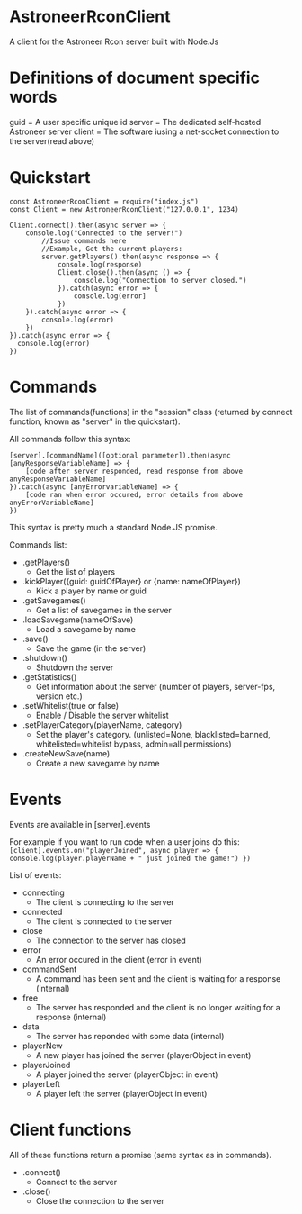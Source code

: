 # AstroneerRconClient
A client for the Astroneer Rcon server built with Node.Js

# Definitions of document specific words
guid = A user specific unique id
server = The dedicated self-hosted Astroneer server
client = The software iusing a net-socket connection to the server(read above)

# Quickstart
```
const AstroneerRconClient = require("index.js")
const Client = new AstroneerRconClient("127.0.0.1", 1234)

Client.connect().then(async server => {
  	console.log("Connected to the server!")
        //Issue commands here
        //Example, Get the current players:
        server.getPlayers().then(async response => {
            console.log(response)
            Client.close().then(async () => {
                console.log("Connection to server closed.")
            }).catch(async error => {
                console.log(error]
            })
    }).catch(async error => {
        console.log(error)
    })
}).catch(async error => {
  console.log(error)
})
```

# Commands
The list of commands(functions) in the "session" class (returned by connect function, known as "server" in the quickstart).

All commands follow this syntax:
```
[server].[commandName]([optional parameter]).then(async [anyResponseVariableName] => {
    [code after server responded, read response from above anyResponseVariableName]
}).catch(async [anyErrorvariableName] => {
    [code ran when error occured, error details from above anyErrorVariableName]
})
```
This syntax is pretty much a standard Node.JS promise.

Commands list:
- .getPlayers()
    - Get the list of players
- .kickPlayer({guid: guidOfPlayer} or {name: nameOfPlayer})
    - Kick a player by name or guid
- .getSavegames()
    - Get a list of savegames in the server
- .loadSavegame(nameOfSave)
    - Load a savegame by name
- .save()
    - Save the game (in the server)
- .shutdown()
    - Shutdown the server
- .getStatistics()
    - Get information about the server (number of players, server-fps, version etc.)
- .setWhitelist(true or false)
    - Enable / Disable the server whitelist
- .setPlayerCategory(playerName, category)
    - Set the player's category. (unlisted=None, blacklisted=banned, whitelisted=whitelist bypass, admin=all permissions)
- .createNewSave(name)
    - Create a new savegame by name
# Events
Events are available in \[server].events

For example if you want to run code when a user joins do this:
``[client].events.on("playerJoined", async player => {
    console.log(player.playerName + " just joined the game!")
})``

List of events:
- connecting
    - The client is connecting to the server
- connected
    - The client is connected to the server
- close
    - The connection to the server has closed
- error
    - An error occured in the client (error in event)
- commandSent
    - A command has been sent and the client is waiting for a response (internal)
- free
    - The server has responded and the client is no longer waiting for a response (internal)
- data
    - The server has reponded with some data (internal)
- playerNew
    - A new player has joined the server (playerObject in event)
- playerJoined
    - A player joined the server (playerObject in event)
- playerLeft
    - A player left the server (playerObject in event)
# Client functions
All of these functions return a promise (same syntax as in commands).
- .connect()
    - Connect to the server
- .close()
    - Close the connection to the server
